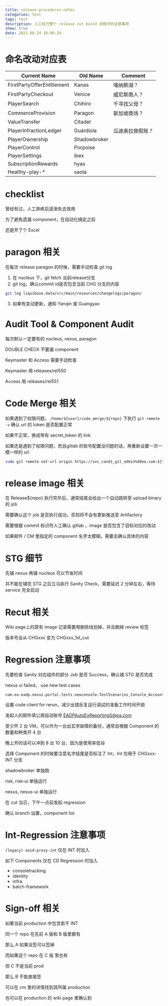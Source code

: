 ```yaml
---
title: release-procedures-notes
categories: test
tags: test
description: 人工执行整个 release cut build 流程中的注意事项
show: true
date: 2021-08-24 18:06:24
---
```

# 命名改动对应表

| Current Name               | Old Name     | Comment |
| -------------------------- | ------------ | ------- |
| FirstPartyOfferEntitlement | Kanas        | 喀纳斯湖？|
| FirstPartyCheckout         | Venice       | 威尼斯商人？ |
| PlayerSearch               | Chihiro      | 千寻找父母？ |
| CommerceProvision          | Paragon      | 新加坡商场？ |
| ValueTransfer              | Citadel      | |
| PlayerInfractionLedger     | Guardiola    | 瓜迪奥拉做假账？ |
| PlayerOwnership            | Shadowbroker | |
| PlayerControl              | Porpoise     | |
| PlayerSettings             | ibex         | |
| SubscriptionRewards        | hyas         | |
| Healthy-play-*             | saola        | |

# checklist

曾经有过，人工熟练后逐渐失去效用

为了避免遗漏 component，在自动化搞定之前

还是开了个 Excel

# paragon 相关

在每次 release paragon 的时候，需要手动检查 git log

1. 在 nucleus 下，git fetch 当前release分支
2. git log，确认commit id是否包含当前 CHG 分支的内容
```bash
git log liquibase.data/src/main/resources/changelogs/paragon/
```
3. 如果有变动更新，通知 Yanqin 或 Guangyao

# Audit Tool & Component Audit

每次默认一定要有的 nucleus, nexus, paragon

DOUBLE CHECK 不要漏 component

Keymaster 和 Access 需要手动检查 

Keymaster 用 releases/rel550

Access 用 releases/rel551


# Code Merge 相关

如果遇到了权限问题， `/home/${user}/code_merge/${repo}` 下执行 `git remote -v` 确认 url 的 token 是否配置正常

如果不正常，换成带有 secret_token 的 link

如果还是遇到了权限问题，而且gitlab 的账号配置没问题的话，再重新设置一次一模一样的 url 

```bash
sudo git remote set-url origin https://svc_candi_git_admin%40ea.com:${token}@gitlab.ea.com/eci/${repo}.git
```


# release image 相关

在 Release${repo} 执行完毕后，通常结尾会给出一个自动跳转至 upload binary 的 job

需要确认这个 job 是否执行成功，否则将不会有更新推送至 Artifactory

需要根据 commit 标识符人工确认 gitlab ，image 是否包含了目标对应的改动

如果邮件 / CM 里指定的 component 名字太模糊，需要去确认具体的内容

# STG 细节

先铺 nexus 再铺 nucleus 可以节省时间

并不能在铺完 STG 之后立马执行 Sanity Check，需要延迟 2 分钟左右，等待 service 完全启动

# Recut 相关

Wiki page上的原有 image 记录需要用删除线划掉，并且删掉 review 标签

版本号会从 CHGxxx 变为 CHGxxx_1st_cut

# Regression 注意事项

先要检查 Sanity 对应组件的部分 Job 是否 Success，确认铺 STG 是否完成

nexus ui failed， use new test cases

```
com.ea.eadp.nexus.portal.tests.newconsole.TestScenarios_Console_AccountSelfRecovery#testDisabledAccountRecovery_trustworthy_NewEmail
```

设置 code client for rerun，减少出错反复运行调试的准备工作时间开销

发起人的邮件填公用自动账号 EADPAutoExReportingS@ea.com

至少开 2 台 VM，可以作为一台出玄学故障的备份，通常会根据 Component 的数量和种类开 4 台

晚上开的话可以冲到 8 台 10 台，因为是使用率低谷

选择 Component 的时候要注意名字结尾是否标注了 Int，Int 仅用于 CHGxxx-INT 分支

shadowbroker 单独跑

risk, risk-ui 单独运行

nexus, nexus-ui 单独运行

在 cut 当日，下午一点前发起 regression

确认 branch 设置，component list

# Int-Regression 注意事项

`(legacy) eaid-proxy-int` 仅在 INT 时加入

如下 Components 仅在 CD Regression 时加入
 - consoletracking
 - identity
 - infra
 - batch-framework

# Sign-off 相关

如果当前 production 中包含若干 INT

同一个 repo 在先前 A 版和 B 版里都有

那么 A 如果没签可以签掉

而如果这个 repo 在 C 版 里也有

但 C 不是当前 prod

那么 B 不能直接签

可以在 cm 里的详情找到其所属 production

也可以在 production 的 wiki page 里确认到
